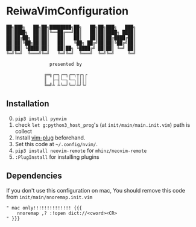 # ReiwaVimConfiguration

```vim
██╗███╗   ██╗██╗████████╗██╗   ██╗██╗███╗   ███╗
██║████╗  ██║██║╚══██╔══╝██║   ██║██║████╗ ████║
██║██╔██╗ ██║██║   ██║   ██║   ██║██║██╔████╔██║
██║██║╚██╗██║██║   ██║   ╚██╗ ██╔╝██║██║╚██╔╝██║
██║██║ ╚████║██║   ██║██╗ ╚████╔╝ ██║██║ ╚═╝ ██║
╚═╝╚═╝  ╚═══╝╚═╝   ╚═╝╚═╝  ╚═══╝  ╚═╝╚═╝     ╚═╝

                presented by

              ╔═╗┌─┐┌─┐┌─┐┬┌┐┌
              ║  ├─┤└─┐└─┐││││
              ╚═╝┴ ┴└─┘└─┘┴┘└┘

```

## Installation

0. ``pip3 install pynvim``
1. check ``let g:python3_host_prog``'s (at ``init/main/main.init.vim``) path is collect
2. Install [vim-plug](https://github.com/junegunn/vim-plug/releases) beforehand.
3. Set this code at ``~/.config/nvim/``.
4. ``pip3 install neovim-remote`` for ``mhinz/neovim-remote``
5. ``:PlugInstall`` for installing plugins

## Dependencies

If you don't use this configuration on mac, You should remove this code from ``init/main/nnoremap.init.vim``

```nnoremap.init.vim
" mac only!!!!!!!!!!!!!! {{{
    nnoremap ,? :!open dict://<cword><CR>
" }}}
```
